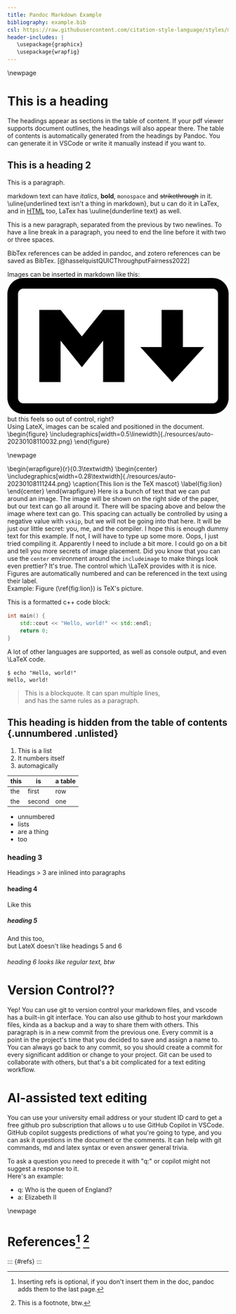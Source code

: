 ```yaml
---
title: Pandoc Markdown Example
bibliography: example.bib
csl: https://raw.githubusercontent.com/citation-style-language/styles/master/ieee.csl
header-includes: |
   \usepackage{graphicx}
   \usepackage{wrapfig}
---
```


\newpage

# This is a heading
The headings appear as sections in the table of content. If 
your pdf viewer supports document outlines, the headings will also 
appear there. The table of contents is automatically generated 
from the headings by Pandoc. You can generate it in VSCode or
write it manually instead if you want to.


## This is a heading 2
This is a paragraph.   

markdown text can have *italics*, **bold**, `monospace` and 
~~strikethrough~~ in it. \uline{underlined text isn't a thing
in markdown}, but u can do it in LaTex, and in <u>HTML</u> 
too, LaTex has \uuline{dunderline text} as well.

This is a new paragraph, separated from the previous by two newlines.
To have a line break in a paragraph, you need to end the line
before it with two or three spaces.

BibTex references can be added in pandoc, and zotero references
can be saved as BibTex. [@hasselquistQUICThroughputFairness2022]

Images can be inserted in markdown like this:   
![md logo](resources/auto-20230108110032.png)  
but this feels so out of control, right?   
Using LateX, images can be scaled and positioned in the document.
\begin{figure}
   \includegraphics[width=0.5\linewidth]{./resources/auto-20230108110032.png}
\end{figure}
  
<!-- ![https://ctan.org/lion/files/ctan_lion_2400.png](https://ctan.org/lion/files/ctan_lion_2400.png) -->

\newpage

\begin{wrapfigure}{r}{0.3\textwidth}
   \begin{center}
      \includegraphics[width=0.28\textwidth]{./resources/auto-20230108111244.png}
      \caption{This lion is the TeX mascot}
      \label{fig:lion}
   \end{center}
\end{wrapfigure}
Here is a bunch of text that we can put around an image. The image will be shown
on the right side of the paper, but our text can go all around it. There will be
spacing above and below the image where text can go.  This spacing can actually 
be controlled by using a negative value with `vskip`, but we will not be going
into that here. It will be just our little secret: you, me, and the compiler. I
hope this is enough dummy text for this example.  If not, I will have to type up
some more. Oops, I just tried compiling it.  Apparently I need to include a bit
more.  I could go on a bit and tell you more secrets of image placement.  Did 
you know that you can use the `center` environment around the `includeimage` to
make things look even prettier?  It's true.  The control which \LaTeX provides
with it is nice.
Figures are automatically numbered and can be referenced in the text using their label.   
Example: Figure (\ref{fig:lion}) is TeX's picture.

This is a formatted c++ code block:
```cpp
int main() {
    std::cout << "Hello, world!" << std::endl;
    return 0;
}
```

A lot of other languages are supported, as well as console
output, and even \LaTeX code.
```console
$ echo "Hello, world!"
Hello, world!
```

> This is a blockquote.
> It can span multiple lines,   
> and has the same rules as a paragraph.


## This heading is hidden from the table of contents {.unnumbered .unlisted}
1. This is a list
1. It numbers itself
1. automagically

| this | is     | a table |
| ---- | ------ | ------- |
| the  | first  | row     |
| the  | second | one     |

- unnumbered 
- lists
- are a thing
- too

<!-- 
tasklists
- [ ] are
- [x] a thing
- [ ] but only
- [ ] in github
-->

### heading 3
Headings > 3 are inlined into paragraphs

#### heading 4
Like this

##### heading 5
And this too,   
but LateX doesn't like headings 5 and 6

###### heading 6 looks like regular text, btw

# Version Control??
Yep! You can use git to version control your markdown files, and vscode has a built-in git interface. You can also use github to host your markdown files, kinda as a backup and a way to share them with others. This paragraph is in a new commit from the previous one. Every commit is a point in the project's time that you decided to save and assign a name to. You can always go back to any commit, so you should create a commit for every significant addition or change to your project. Git can be used to collaborate with others, but that's a bit complicated for a text editing workflow.

# AI-assisted text editing
You can use your university email address or your student ID card to get a free github pro subscription that allows u to use GitHub Copilot in VSCode.
GitHub copilot suggests predictions of what you're going to type, and you can ask it questions in the document or the comments. It can help with git commands, md and latex syntax or even answer general trivia.

To ask a question you need to precede it with "q:" or copilot might not suggest a response to it.   
Here's an example:

   - q: Who is the queen of England?
   - a: Elizabeth II

<!-- 
# Dirty hacks you might need
<table><tr><th>
   This is a
   </th><td>
    It's not a thing
   </th><td>
   but this is
</td></tr><tr><th>
   vertical headered
   </th><td>
   you should wanna
   </th><td>
   how you
   </td></tr><tr><th>
   HTML table
   </th><td>
   use in a document
   </th><td>
   can do it
</td></tr></table>
-->

\newpage

# References[^1] [^2]

::: {#refs}
:::

[^1]: Inserting refs is optional, if you don't insert them in the doc, pandoc adds them to the last page.
[^2]: This is a footnote, btw.
